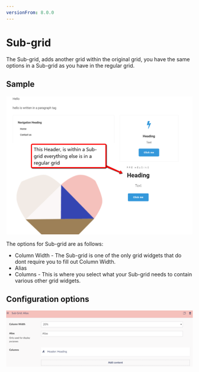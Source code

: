 ```yaml
---
versionFrom: 8.0.0
---
```


# Sub-grid

The Sub-grid, adds another grid within the original grid, you have the same options in a Sub-grid as you have in the regular grid.

## Sample

![Sub-grid Frontend](images/Sub-grid-frontend.png)

The options for Sub-grid are as follows:

- Column Width - The Sub-grid is one of the only grid widgets that do dont require you to fill out Column Width.
- Alias
- Columns - This is where you select what your Sub-grid needs to contain various other grid widgets.

## Configuration options

![Sub-grid Backoffice](images/Sub-grid-backoffice.png)